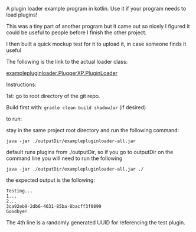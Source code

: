 A plugin loader example program in kotlin. Use it if your program needs to load plugins!

This was a tiny part of another program but it came out so nicely I figured it could be useful to people before I finish the other project.

I then built a quick mockup test for it to upload it, in case someone finds it useful

The following is the link to the actual loader class:

[examplepluginloader.PluggerXP.PluginLoader](examplepluginloader/src/main/kotlin/examplepluginloader/PluggerXP/PluginLoader.kt)

Instructions:

1st: go to root directory of the git repo.

Build first with: ```gradle clean build shadowJar``` (if desired)

to run:

stay in the same project root directory and run the following command:

```java -jar ./outputDir/examplepluginloader-all.jar```

default runs plugins from ./outputDir, so if you go to outputDir on the command line you will need to run the following

```java -jar ./outputDir/examplepluginloader-all.jar ./```

the expected output is the following:

```
Testing...
1...
2...
3ca92eb9-2db6-4631-85ba-8bacff3f0899
Goodbye!
```

The 4th line is a randomly generated UUID for referencing the test plugin.